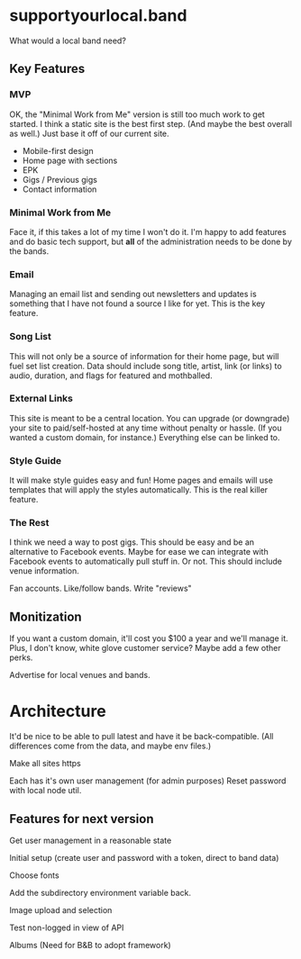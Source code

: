 # supportyourlocal.band

What would a local band need?

## Key Features

### MVP

OK, the "Minimal Work from Me" version is still too much work to get started. I think a static site is the best first step. (And maybe the best overall as well.) Just base it off of our current site.

* Mobile-first design
* Home page with sections
* EPK
* Gigs / Previous gigs
* Contact information

### Minimal Work from Me

Face it, if this takes a lot of my time I won't do it. I'm happy to add features and do basic tech support, but **all** of the administration needs to be done by the bands.

### Email

Managing an email list and sending out newsletters and updates is something that I have not found a source I like for yet. This is the key feature.

### Song List

This will not only be a source of information for their home page, but will fuel set list creation. Data should include song title, artist, link (or links) to audio, duration, and flags for featured and mothballed.

### External Links

This site is meant to be a central location. You can upgrade (or downgrade) your site to paid/self-hosted at any time without penalty or hassle. (If you wanted a custom domain, for instance.) Everything else can be linked to.

### Style Guide

It will make style guides easy and fun! Home pages and emails will use templates that will apply the styles automatically. This is the real killer feature.

### The Rest

I think we need a way to post gigs. This should be easy and be an alternative to Facebook events. Maybe for ease we can integrate with Facebook events to automatically pull stuff in. Or not. This should include venue information.

Fan accounts. Like/follow bands. Write "reviews"

## Monitization

If you want a custom domain, it'll cost you $100 a year and we'll manage it. Plus, I don't know, white glove customer service? Maybe add a few other perks.

Advertise for local venues and bands.

# Architecture

It'd be nice to be able to pull latest and have it be back-compatible. (All differences come from the data, and maybe env files.)

Make all sites https

Each has it's own user management (for admin purposes) Reset password with local node util.

## Features for next version

Get user management in a reasonable state

Initial setup (create user and password with a token, direct to band data)

Choose fonts

Add the subdirectory environment variable back.

Image upload and selection

Test non-logged in view of API

Albums (Need for B&B to adopt framework)
